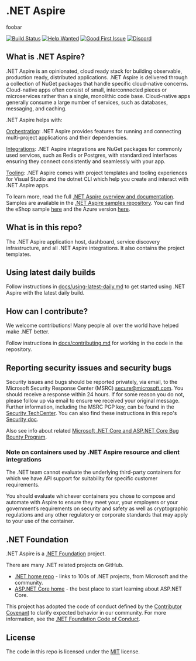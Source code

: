 # .NET Aspire
 foobar

[![Build Status](https://dev.azure.com/dnceng-public/public/_apis/build/status%2Fdotnet%2Faspire%2Fdotnet.aspire?branchName=main)](https://dev.azure.com/dnceng-public/public/_build/latest?definitionId=274&branchName=main)
[![Help Wanted](https://img.shields.io/github/issues/dotnet/aspire/help%20wanted?style=flat&color=%24EC820&label=help%20wanted)](https://github.com/dotnet/aspire/labels/help%20wanted)
[![Good First Issue](https://img.shields.io/github/issues/dotnet/aspire/good%20first%20issue?style=flat&color=%24EC820&label=good%20first%20issue)](https://github.com/dotnet/aspire/labels/good%20first%20issue)
[![Discord](https://img.shields.io/discord/732297728826277939?style=flat&logo=discord&logoColor=white&label=Join%20our%20Discord&labelColor=512bd4&color=cyan)](https://discord.com/invite/h87kDAHQgJ)

## What is .NET Aspire?

.NET Aspire is an opinionated, cloud ready stack for building observable, production ready, distributed applications. .NET Aspire is delivered through a collection of NuGet packages that handle specific cloud-native concerns. Cloud-native apps often consist of small, interconnected pieces or microservices rather than a single, monolithic code base. Cloud-native apps generally consume a large number of services, such as databases, messaging, and caching.

.NET Aspire helps with:

[Orchestration](https://learn.microsoft.com/dotnet/aspire/get-started/aspire-overview?#orchestration): .NET Aspire provides features for running and connecting multi-project applications and their dependencies.

[Integrations](https://learn.microsoft.com/dotnet/aspire/get-started/aspire-overview?#net-aspire-integrations): .NET Aspire integrations are NuGet packages for commonly used services, such as Redis or Postgres, with standardized interfaces ensuring they connect consistently and seamlessly with your app.

[Tooling](https://learn.microsoft.com/dotnet/aspire/get-started/aspire-overview?#project-templates-and-tooling): .NET Aspire comes with project templates and tooling experiences for Visual Studio and the dotnet CLI which help you create and interact with .NET Aspire apps.

To learn more, read the full [.NET Aspire overview and documentation](https://learn.microsoft.com/dotnet/aspire/). Samples are available in the [.NET Aspire samples repository](https://github.com/dotnet/aspire-samples). You can find the eShop sample [here](https://github.com/dotnet/eshop) and the Azure version [here](https://github.com/Azure-Samples/eShopOnAzure).

## What is in this repo?

The .NET Aspire application host, dashboard, service discovery infrastructure, and all .NET Aspire integrations. It also contains the project templates.

## Using latest daily builds

Follow instructions in [docs/using-latest-daily.md](docs/using-latest-daily.md) to get started using .NET Aspire with the latest daily build.

## How can I contribute?

We welcome contributions! Many people all over the world have helped make .NET better.

Follow instructions in [docs/contributing.md](docs/contributing.md) for working in the code in the repository.

## Reporting security issues and security bugs

Security issues and bugs should be reported privately, via email, to the Microsoft Security Response Center (MSRC) <secure@microsoft.com>. You should receive a response within 24 hours. If for some reason you do not, please follow up via email to ensure we received your original message. Further information, including the MSRC PGP key, can be found in the [Security TechCenter](https://www.microsoft.com/msrc/faqs-report-an-issue). You can also find these instructions in this repo's [Security doc](SECURITY.md).

Also see info about related [Microsoft .NET Core and ASP.NET Core Bug Bounty Program](https://www.microsoft.com/msrc/bounty-dot-net-core).

### Note on containers used by .NET Aspire resource and client integrations

The .NET team cannot evaluate the underlying third-party containers for which we have API support for suitability for specific customer requirements.

You should evaluate whichever containers you chose to compose and automate with Aspire to ensure they meet your, your employers or your government’s requirements on security and safety as well as cryptographic regulations and any other regulatory or corporate standards that may apply to your use of the container.

## .NET Foundation

.NET Aspire is a [.NET Foundation](https://www.dotnetfoundation.org/projects) project.

There are many .NET related projects on GitHub.

* [.NET home repo](https://github.com/Microsoft/dotnet) - links to 100s of .NET projects, from Microsoft and the community.
* [ASP.NET Core home](https://docs.microsoft.com/aspnet/core) - the best place to start learning about ASP.NET Core.

This project has adopted the code of conduct defined by the [Contributor Covenant](https://contributor-covenant.org) to clarify expected behavior in our community. For more information, see the [.NET Foundation Code of Conduct](https://www.dotnetfoundation.org/code-of-conduct).

## License

The code in this repo is licensed under the [MIT](LICENSE.TXT) license.

